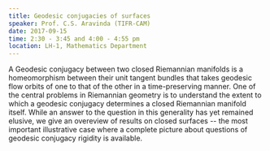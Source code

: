 ```yaml
---
title: Geodesic conjugacies of surfaces
speaker: Prof. C.S. Aravinda (TIFR-CAM)
date: 2017-09-15
time: 2:30 - 3:45 and 4:00 - 4:55 pm
location: LH-1, Mathematics Department
---
```

A Geodesic conjugacy between two closed Riemannian manifolds is a homeomorphism between their unit tangent bundles that takes geodesic flow orbits of one to that
of the other in a time-preserving manner. One of the central problems in Riemannian geometry is to understand the extent to which a geodesic conjugacy determines a
closed Riemannian manifold itself. While an answer to the question in this generality has yet remained elusive, we give an overeview of results on closed surfaces
-- the most important illustrative case where a complete picture about questions of geodesic conjugacy rigidity is available.
